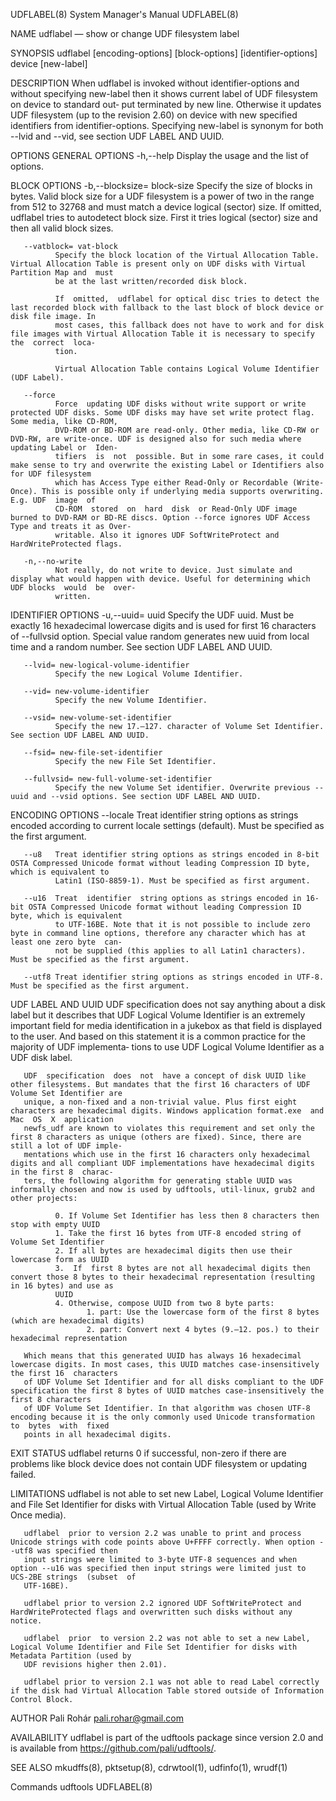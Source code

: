 UDFLABEL(8)                                                            System Manager's Manual                                                           UDFLABEL(8)

NAME
       udflabel — show or change UDF filesystem label

SYNOPSIS
       udflabel [encoding-options] [block-options] [identifier-options] device [new-label]

DESCRIPTION
       When udflabel is invoked without identifier-options and without specifying new-label then it shows current label of UDF filesystem on device to standard out‐
       put terminated by new line. Otherwise it updates UDF filesystem (up to the revision 2.60) on device with new specified identifiers  from  identifier-options.
       Specifying new-label is synonym for both --lvid and --vid, see section UDF LABEL AND UUID.

OPTIONS
   GENERAL OPTIONS
       -h,--help
              Display the usage and the list of options.

   BLOCK OPTIONS
       -b,--blocksize= block-size
              Specify  the  size  of blocks in bytes. Valid block size for a UDF filesystem is a power of two in the range from 512 to 32768 and must match a device
              logical (sector) size. If omitted, udflabel tries to autodetect block size. First it tries logical (sector) size and then all valid block sizes.

       --vatblock= vat-block
              Specify the block location of the Virtual Allocation Table. Virtual Allocation Table is present only on UDF disks with Virtual Partition Map and  must
              be at the last written/recorded disk block.

              If  omitted,  udflabel for optical disc tries to detect the last recorded block with fallback to the last block of block device or disk file image. In
              most cases, this fallback does not have to work and for disk file images with Virtual Allocation Table it is necessary to specify  the  correct  loca‐
              tion.

              Virtual Allocation Table contains Logical Volume Identifier (UDF Label).

       --force
              Force  updating UDF disks without write support or write protected UDF disks. Some UDF disks may have set write protect flag. Some media, like CD-ROM,
              DVD-ROM or BD-ROM are read-only. Other media, like CD-RW or DVD-RW, are write-once. UDF is designed also for such media where updating Label or  Iden‐
              tifiers  is  not  possible. But in some rare cases, it could make sense to try and overwrite the existing Label or Identifiers also for UDF filesystem
              which has Access Type either Read-Only or Recordable (Write-Once). This is possible only if underlying media supports overwriting. E.g. UDF  image  of
              CD-ROM  stored  on  hard  disk  or Read-Only UDF image burned to DVD-RAM or BD-RE discs. Option --force ignores UDF Access Type and treats it as Over‐
              writable. Also it ignores UDF SoftWriteProtect and HardWriteProtected flags.

       -n,--no-write
              Not really, do not write to device. Just simulate and display what would happen with device. Useful for determining which UDF blocks  would  be  over‐
              written.

   IDENTIFIER OPTIONS
       -u,--uuid= uuid
              Specify  the  UDF uuid. Must be exactly 16 hexadecimal lowercase digits and is used for first 16 characters of --fullvsid option. Special value random
              generates new uuid from local time and a random number. See section UDF LABEL AND UUID.

       --lvid= new-logical-volume-identifier
              Specify the new Logical Volume Identifier.

       --vid= new-volume-identifier
              Specify the new Volume Identifier.

       --vsid= new-volume-set-identifier
              Specify the new 17.–127. character of Volume Set Identifier. See section UDF LABEL AND UUID.

       --fsid= new-file-set-identifier
              Specify the new File Set Identifier.

       --fullvsid= new-full-volume-set-identifier
              Specify the new Volume Set identifier. Overwrite previous --uuid and --vsid options. See section UDF LABEL AND UUID.

   ENCODING OPTIONS
       --locale
              Treat identifier string options as strings encoded according to current locale settings (default). Must be specified as the first argument.

       --u8   Treat identifier string options as strings encoded in 8-bit OSTA Compressed Unicode format without leading Compression ID byte, which is equivalent to
              Latin1 (ISO-8859-1). Must be specified as first argument.

       --u16  Treat  identifier  string options as strings encoded in 16-bit OSTA Compressed Unicode format without leading Compression ID byte, which is equivalent
              to UTF-16BE. Note that it is not possible to include zero byte in command line options, therefore any character which has at least one zero byte  can‐
              not be supplied (this applies to all Latin1 characters). Must be specified as the first argument.

       --utf8 Treat identifier string options as strings encoded in UTF-8. Must be specified as the first argument.

UDF LABEL AND UUID
       UDF  specification  does  not  say  anything about a disk label but it describes that UDF Logical Volume Identifier is an extremely important field for media
       identification in a jukebox as that field is displayed to the user. And based on this statement it is a common practice for the majority of  UDF  implementa‐
       tions to use UDF Logical Volume Identifier as a UDF disk label.

       UDF  specification  does  not  have a concept of disk UUID like other filesystems. But mandates that the first 16 characters of UDF Volume Set Identifier are
       unique, a non-fixed and a non-trivial value. Plus first eight characters are hexadecimal digits. Windows application format.exe  and  Mac  OS  X  application
       newfs_udf are known to violates this requirement and set only the first 8 characters as unique (others are fixed). Since, there are still a lot of UDF imple‐
       mentations which use in the first 16 characters only hexadecimal digits and all compliant UDF implementations have hexadecimal digits in the first 8  charac‐
       ters, the following algorithm for generating stable UUID was informally chosen and now is used by udftools, util-linux, grub2 and other projects:

              0. If Volume Set Identifier has less then 8 characters then stop with empty UUID
              1. Take the first 16 bytes from UTF-8 encoded string of Volume Set Identifier
              2. If all bytes are hexadecimal digits then use their lowercase form as UUID
              3.  If  first 8 bytes are not all hexadecimal digits then convert those 8 bytes to their hexadecimal representation (resulting in 16 bytes) and use as
              UUID
              4. Otherwise, compose UUID from two 8 byte parts:
                     1. part: Use the lowercase form of the first 8 bytes (which are hexadecimal digits)
                     2. part: Convert next 4 bytes (9.–12. pos.) to their hexadecimal representation

       Which means that this generated UUID has always 16 hexadecimal lowercase digits. In most cases, this UUID matches case-insensitively the first 16  characters
       of UDF Volume Set Identifier and for all disks compliant to the UDF specification the first 8 bytes of UUID matches case-insensitively the first 8 characters
       of UDF Volume Set Identifier. In that algorithm was chosen UTF-8 encoding because it is the only commonly used Unicode transformation  to  bytes  with  fixed
       points in all hexadecimal digits.

EXIT STATUS
       udflabel returns 0 if successful, non-zero if there are problems like block device does not contain UDF filesystem or updating failed.

LIMITATIONS
       udflabel is not able to set new Label, Logical Volume Identifier and File Set Identifier for disks with Virtual Allocation Table (used by Write Once media).

       udflabel  prior to version 2.2 was unable to print and process Unicode strings with code points above U+FFFF correctly. When option --utf8 was specified then
       input strings were limited to 3-byte UTF-8 sequences and when option --u16 was specified then input strings were limited just to UCS-2BE strings  (subset  of
       UTF-16BE).

       udflabel prior to version 2.2 ignored UDF SoftWriteProtect and HardWriteProtected flags and overwritten such disks without any notice.

       udflabel  prior  to version 2.2 was not able to set a new Label, Logical Volume Identifier and File Set Identifier for disks with Metadata Partition (used by
       UDF revisions higher then 2.01).

       udflabel prior to version 2.1 was not able to read Label correctly if the disk had Virtual Allocation Table stored outside of Information Control Block.

AUTHOR
       Pali Rohár <pali.rohar@gmail.com>

AVAILABILITY
       udflabel is part of the udftools package since version 2.0 and is available from https://github.com/pali/udftools/.

SEE ALSO
       mkudffs(8), pktsetup(8), cdrwtool(1), udfinfo(1), wrudf(1)

Commands                                                                      udftools                                                                   UDFLABEL(8)
